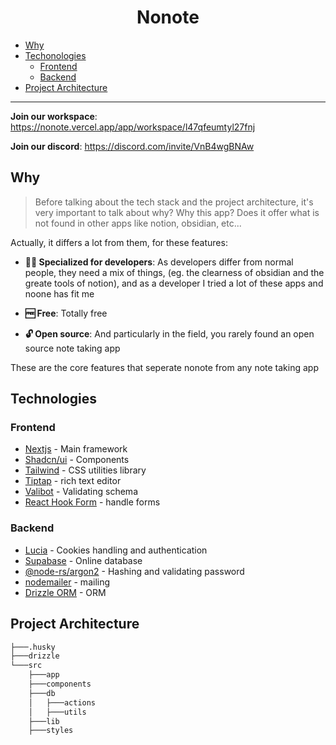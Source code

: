 <h1 align="center">Nonote</h1>

- [Why](#why)
- [Techonologies](#technologies)
  - [Frontend](#frontend)
  - [Backend](#backend)
- [Project Architecture](#project-architecture)

---

**Join our workspace**: https://nonote.vercel.app/app/workspace/l47qfeumtyl27fnj

**Join our discord**: https://discord.com/invite/VnB4wgBNAw

## Why

> Before talking about the tech stack and the project architecture, it's very important to talk about why? Why this app? Does it offer what is not found in other apps like notion, obsidian, etc...

Actually, it differs a lot from them, for these features:

- **👩‍💻 Specialized for developers**: As developers differ from normal people, they need a mix of things, (eg. the clearness of obsidian and the greate tools of notion), and as a developer I tried a lot of these apps and noone has fit me

- **🆓 Free**: Totally free

- **🔓 Open source**: And particularly in the field, you rarely found an open source note taking app

These are the core features that seperate nonote from any note taking app

## Technologies

### Frontend

- [Nextjs](https://nextjs.org/) - Main framework
- [Shadcn/ui](http://ui.shadcn.com/) - Components
- [Tailwind](https://tailwindcss.com) - CSS utilities library
- [Tiptap](https://tiptap.dev) - rich text editor
- [Valibot](https://valibot.dev) - Validating schema
- [React Hook Form](http://react-hook-form.com/) - handle forms

### Backend

- [Lucia](https://lucia-auth.com) - Cookies handling and authentication
- [Supabase](https://supabase.com) - Online database
- [@node-rs/argon2](https://www.npmjs.com/package/@node-rs/argon2) - Hashing and validating password
- [nodemailer](https://npmjs.com/package/nodemailer) - mailing
- [Drizzle ORM](https://orm.drizzle.team/) - ORM

## Project Architecture

```txt
├───.husky
├───drizzle
└───src
    ├───app
    ├───components
    ├───db
    │   ├───actions
    │   ├───utils
    ├───lib
    ├───styles
```
